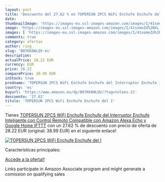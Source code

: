 ```yaml
---
layout: post
title: 'Descuento del 27.62 % en TOPERSUN 2PCS WiFi Enchufe Enchufe del I'
date: 
thumbnailImage: 'https://images-eu.ssl-images-amazon.com/images/I/41someZd%2BXL._SL200_.jpg'
image: 'https://images-eu.ssl-images-amazon.com/images/I/41someZd%2BXL._SL200_.jpg'
images: [ 'https://images-eu.ssl-images-amazon.com/images/I/41someZd%2BXL._SL200_.jpg' ]
comments: true
category: ofertas
author: ring
slug: 'B07KK8WLQV-es'
description:
actualPrice: 28.22 EUR
currency: EUR
price: 28.22
comparePrice: 38.99 EUR
inStock: true
prodname: 'TOPERSUN 2PCS WiFi Enchufe Enchufe del Interruptor Enchufe Inteligente con Control Remoto Compatible con Amazon Alexa Echo y Google Home IFTTT'
country: 'es'
buyurl: 'https://www.amazon.es/dp/B07KK8WLQV/?tag=tolees-21'
descuento: '27.62'
titulo: 'TOPERSUN 2PCS WiFi Enchufe Enchufe del I'
---
```


Tienes [TOPERSUN 2PCS WiFi Enchufe Enchufe del Interruptor Enchufe Inteligente con Control Remoto Compatible con Amazon Alexa Echo y Google Home IFTTT](https://www.amazon.es/dp/B07KK8WLQV/?tag=tolees-21) con un 27.62 % de descuento con precio de oferta de 28.22 EUR (original: 38.99 EUR) en el siguiente enlace!

[![TOPERSUN 2PCS WiFi Enchufe Enchufe del I](https://images-eu.ssl-images-amazon.com/images/I/41someZd%2BXL._SL200_.jpg)](https://www.amazon.es/dp/B07KK8WLQV/?tag=tolees-21)

Características principales:


[Accede a la oferta!!](https://www.amazon.es/dp/B07KK8WLQV/?tag=tolees-21)

Links participate in Amazon Associate program and might generate a comission on qualifying sales



